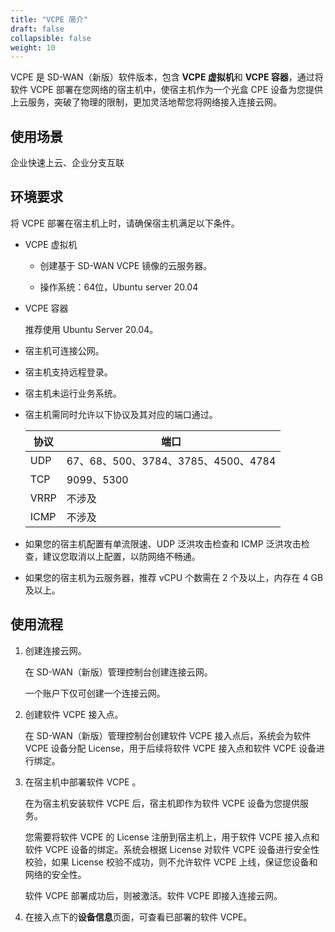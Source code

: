 ```yaml
---
title: "VCPE 简介"
draft: false
collapsible: false
weight: 10
---
```


VCPE 是 SD-WAN（新版）软件版本，包含 **VCPE 虚拟机**和 **VCPE 容器**，通过将软件 VCPE 部署在您网络的宿主机中，使宿主机作为一个光盒 CPE 设备为您提供上云服务，突破了物理的限制，更加灵活地帮您将网络接入连接云网。

## 使用场景

企业快速上云、企业分支互联

## 环境要求

将 VCPE 部署在宿主机上时，请确保宿主机满足以下条件。

- VCPE 虚拟机

  - 创建基于 SD-WAN VCPE 镜像的云服务器。
  
  - 操作系统：64位，Ubuntu server 20.04
  
- VCPE 容器

  推荐使用 Ubuntu Server 20.04。

- 宿主机可连接公网。

- 宿主机支持远程登录。

- 宿主机未运行业务系统。

- 宿主机需同时允许以下协议及其对应的端口通过。

  | 协议 | 端口                                |
  | ---- | ----------------------------------- |
  | UDP  | 67、68、500、3784、3785、4500、4784 |
  | TCP  | 9099、5300                          |
  | VRRP | 不涉及                              |
  | ICMP | 不涉及                              |

- 如果您的宿主机配置有单流限速、UDP 泛洪攻击检查和 ICMP 泛洪攻击检查，建议您取消以上配置，以防网络不畅通。

- 如果您的宿主机为云服务器，推荐 vCPU 个数需在 2 个及以上，内存在 4 GB 及以上。

## 使用流程

1. 创建连接云网。

   在 SD-WAN（新版）管理控制台创建连接云网。

   一个账户下仅可创建一个连接云网。

1. 创建软件 VCPE 接入点。

   在 SD-WAN（新版）管理控制台创建软件 VCPE 接入点后，系统会为软件 VCPE 设备分配 License，用于后续将软件 VCPE 接入点和软件 VCPE 设备进行绑定。

3. 在宿主机中部署软件 VCPE 。

   在为宿主机安装软件 VCPE 后，宿主机即作为软件 VCPE 设备为您提供服务。

   您需要将软件 VCPE 的 License 注册到宿主机上，用于软件 VCPE 接入点和软件 VCPE 设备的绑定。系统会根据 License 对软件 VCPE 设备进行安全性校验，如果 License 校验不成功，则不允许软件 VCPE 上线，保证您设备和网络的安全性。

   软件 VCPE 部署成功后，则被激活。软件 VCPE 即接入连接云网。

4. 在接入点下的**设备信息**页面，可查看已部署的软件 VCPE。

